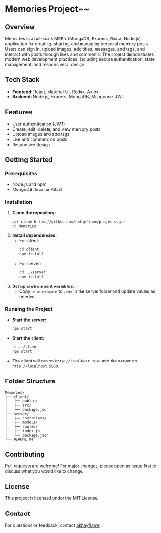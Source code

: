 # Memories Project~~

## Overview
Memories is a full-stack MERN (MongoDB, Express, React, Node.js) application for creating, sharing, and managing personal memory posts. Users can sign in, upload images, add titles, messages, and tags, and interact with posts through likes and comments. The project demonstrates modern web development practices, including secure authentication, state management, and responsive UI design.

## Tech Stack
- **Frontend:** React, Material-UI, Redux, Axios
- **Backend:** Node.js, Express, MongoDB, Mongoose, JWT

## Features
- User authentication (JWT)
- Create, edit, delete, and view memory posts
- Upload images and add tags
- Like and comment on posts
- Responsive design

## Getting Started

### Prerequisites
- Node.js and npm
- MongoDB (local or Atlas)

### Installation
1. **Clone the repository:**
   ```sh
   git clone https://github.com/abhayflame/projects.git
   cd Memories
   ```
2. **Install dependencies:**
   - For client:
     ```sh
     cd client
     npm install
     ```
   - For server:
     ```sh
     cd ../server
     npm install
     ```
3. **Set up environment variables:**
   - Copy `.env.example` to `.env` in the server folder and update values as needed.

### Running the Project
- **Start the server:**
  ```sh
  npm start
  ```
- **Start the client:**
  ```sh
  cd ../client
  npm start
  ```
- The client will run on `http://localhost:3000` and the server on `http://localhost:5000`.

## Folder Structure
```
Memories/
├── client/
│   ├── public/
│   ├── src/
│   └── package.json
├── server/
│   ├── controlers/
│   ├── models/
│   ├── routes/
│   ├── index.js
│   └── package.json
└── README.md
```

## Contributing
Pull requests are welcome! For major changes, please open an issue first to discuss what you would like to change.

## License
This project is licensed under the MIT License.

## Contact
For questions or feedback, contact [abhayflame](https://github.com/abhayflame).
